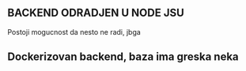 BACKEND ODRADJEN U NODE JSU
-----------------------------
Postoji mogucnost da nesto ne radi, jbga 

Dockerizovan backend, baza ima greska neka
-------------------------------
